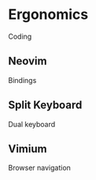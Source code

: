 # Ergonomics

Coding

## Neovim

Bindings

## Split Keyboard

Dual keyboard

## Vimium

Browser navigation
